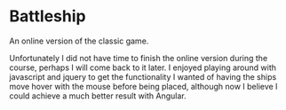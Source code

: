 <h1>Battleship</h1>
An online version of the classic game.

Unfortunately I did not have time to finish the online version during the course, perhaps I will come back to it later.
I enjoyed playing around with javascript and jquery to get the functionality I wanted of having the ships move hover with the mouse before being placed, although now I believe I could achieve a much better result with Angular.
